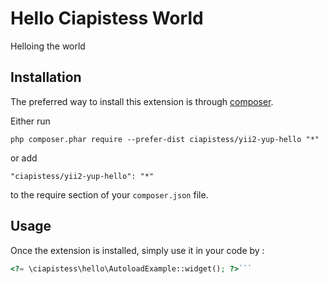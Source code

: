 Hello Ciapistess World
======================
Helloing the world

Installation
------------

The preferred way to install this extension is through [composer](http://getcomposer.org/download/).

Either run

```
php composer.phar require --prefer-dist ciapistess/yii2-yup-hello "*"
```

or add

```
"ciapistess/yii2-yup-hello": "*"
```

to the require section of your `composer.json` file.


Usage
-----

Once the extension is installed, simply use it in your code by  :

```php
<?= \ciapistess\hello\AutoloadExample::widget(); ?>```